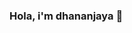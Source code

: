 ### Hola, i'm dhananjaya 👋

<!--
**Iamdhananjaya/Iamdhananjaya** is a ✨ _special_ ✨ repository because its `README.md` (this file) appears on your GitHub profile.

Here are some ideas to get you started:

- 🔭 I’m currently working on computer vision
- 🌱 I’m currently learning machine learning
- 👯 I’m looking to collaborate on youtube
- 🤔 I’m looking for help with data science
- 💬 Ask me about mathematics, computer vision, image processing
- 📫 How to reach me: https://wa.me/qr/3WYRZGUZQML3D1
- 😄 Pronouns: he/his
- ⚡ Fun fact: everything is amazing
-->
